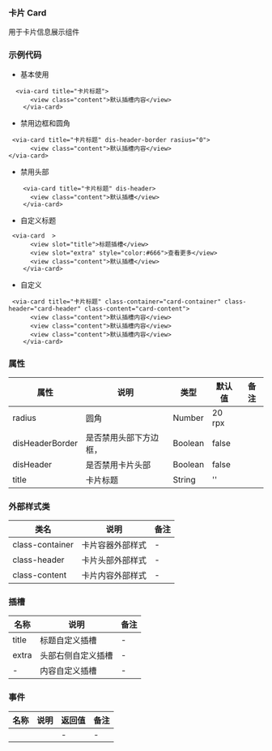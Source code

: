 ### 卡片 Card  
   用于卡片信息展示组件


### 示例代码
* 基本使用
```
  <via-card title="卡片标题">
      <view class="content">默认插槽内容</view>
    </via-card>
```
*  禁用边框和圆角
```
 <via-card title="卡片标题" dis-header-border rasius="0">
      <view class="content">默认插槽内容</view>
</via-card>
```
*  禁用头部
```
    <via-card title="卡片标题" dis-header>
      <view class="content">默认插槽</view>
    </via-card>
```
*  自定义标题
```
 <via-card  >
      <view slot="title">标题插槽</view>
      <view slot="extra" style="color:#666">查看更多</view>
      <view class="content">默认插槽</view>
    </via-card>
```
* 自定义 
```
 <via-card title="卡片标题" class-container="card-container" class-header="card-header" class-content="card-content">
      <view class="content">默认插槽内容</view>
      <view class="content">默认插槽内容</view>
      <view class="content">默认插槽内容</view>
    </via-card>
```
 
 


### 属性
| 属性 | 说明 | 类型 | 默认值 | 备注 |
| --- | --- | --- | --- | --- |
| radius | 圆角 | Number | 20 rpx |   |
| disHeaderBorder | 是否禁用头部下方边框， | Boolean | false |  |
| disHeader | 是否禁用卡片头部 | Boolean | false | |
| title | 卡片标题 | String | '' | | |
 

### 外部样式类
| 类名 | 说明 | 备注 | 
| --- | --- | --- |
| class-container | 卡片容器外部样式 | -  |
| class-header | 卡片头部外部样式 | -  |
| class-content | 卡片内容外部样式 | -  |



### 插槽
| 名称 | 说明 | 备注 |
| --- | --- |--- |
| title | 标题自定义插槽 | -  |
| extra | 头部右侧自定义插槽 | -  |
| - | 内容自定义插槽 | -  |

### 事件
| 名称 | 说明 | 返回值 | 备注 |
| --- | --- | --- | --- |
|  |   | - | -   | |




